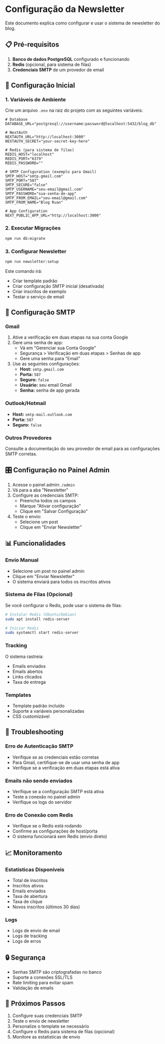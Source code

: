# Configuração da Newsletter

Este documento explica como configurar e usar o sistema de newsletter do blog.

## 📋 Pré-requisitos

1. **Banco de dados PostgreSQL** configurado e funcionando
2. **Redis** (opcional, para sistema de filas)
3. **Credenciais SMTP** de um provedor de email

## 🚀 Configuração Inicial

### 1. Variáveis de Ambiente

Crie um arquivo `.env` na raiz do projeto com as seguintes variáveis:

```env
# Database
DATABASE_URL="postgresql://username:password@localhost:5432/blog_db"

# NextAuth
NEXTAUTH_URL="http://localhost:3000"
NEXTAUTH_SECRET="your-secret-key-here"

# Redis (para sistema de filas)
REDIS_HOST="localhost"
REDIS_PORT="6379"
REDIS_PASSWORD=""

# SMTP Configuration (exemplo para Gmail)
SMTP_HOST="smtp.gmail.com"
SMTP_PORT="587"
SMTP_SECURE="false"
SMTP_USERNAME="seu-email@gmail.com"
SMTP_PASSWORD="sua-senha-de-app"
SMTP_FROM_EMAIL="seu-email@gmail.com"
SMTP_FROM_NAME="Blog Ruan"

# App Configuration
NEXT_PUBLIC_APP_URL="http://localhost:3000"
```

### 2. Executar Migrações

```bash
npm run db:migrate
```

### 3. Configurar Newsletter

```bash
npm run newsletter:setup
```

Este comando irá:
- Criar template padrão
- Criar configuração SMTP inicial (desativada)
- Criar inscritos de exemplo
- Testar o serviço de email

## 📧 Configuração SMTP

### Gmail

1. Ative a verificação em duas etapas na sua conta Google
2. Gere uma senha de app:
   - Vá em "Gerenciar sua Conta Google"
   - Segurança > Verificação em duas etapas > Senhas de app
   - Gere uma senha para "Email"
3. Use as seguintes configurações:
   - **Host:** `smtp.gmail.com`
   - **Porta:** `587`
   - **Seguro:** `false`
   - **Usuário:** seu email Gmail
   - **Senha:** senha de app gerada

### Outlook/Hotmail

- **Host:** `smtp-mail.outlook.com`
- **Porta:** `587`
- **Seguro:** `false`

### Outros Provedores

Consulte a documentação do seu provedor de email para as configurações SMTP corretas.

## 🎛️ Configuração no Painel Admin

1. Acesse o painel admin: `/admin`
2. Vá para a aba "Newsletter"
3. Configure as credenciais SMTP:
   - Preencha todos os campos
   - Marque "Ativar configuração"
   - Clique em "Salvar Configuração"
4. Teste o envio:
   - Selecione um post
   - Clique em "Enviar Newsletter"

## 📊 Funcionalidades

### Envio Manual
- Selecione um post no painel admin
- Clique em "Enviar Newsletter"
- O sistema enviará para todos os inscritos ativos

### Sistema de Filas (Opcional)
Se você configurar o Redis, pode usar o sistema de filas:

```bash
# Instalar Redis (Ubuntu/Debian)
sudo apt install redis-server

# Iniciar Redis
sudo systemctl start redis-server
```

### Tracking
O sistema rastreia:
- Emails enviados
- Emails abertos
- Links clicados
- Taxa de entrega

### Templates
- Template padrão incluído
- Suporte a variáveis personalizadas
- CSS customizável

## 🔧 Troubleshooting

### Erro de Autenticação SMTP
- Verifique se as credenciais estão corretas
- Para Gmail, certifique-se de usar uma senha de app
- Verifique se a verificação em duas etapas está ativa

### Emails não sendo enviados
- Verifique se a configuração SMTP está ativa
- Teste a conexão no painel admin
- Verifique os logs do servidor

### Erro de Conexão com Redis
- Verifique se o Redis está rodando
- Confirme as configurações de host/porta
- O sistema funcionará sem Redis (envio direto)

## 📈 Monitoramento

### Estatísticas Disponíveis
- Total de inscritos
- Inscritos ativos
- Emails enviados
- Taxa de abertura
- Taxa de clique
- Novos inscritos (últimos 30 dias)

### Logs
- Logs de envio de email
- Logs de tracking
- Logs de erros

## 🔒 Segurança

- Senhas SMTP são criptografadas no banco
- Suporte a conexões SSL/TLS
- Rate limiting para evitar spam
- Validação de emails

## 📝 Próximos Passos

1. Configure suas credenciais SMTP
2. Teste o envio de newsletter
3. Personalize o template se necessário
4. Configure o Redis para sistema de filas (opcional)
5. Monitore as estatísticas de envio 